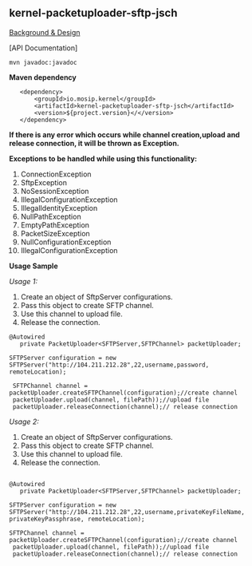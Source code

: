 ## kernel-packetuploader-sftp-jsch

[Background & Design](../../docs/design/kernel/kernel-packetuploader.md)


[API Documentation]

```
mvn javadoc:javadoc
```

**Maven dependency**
  
 ```
    <dependency>
		<groupId>io.mosip.kernel</groupId>
		<artifactId>kernel-packetuploader-sftp-jsch</artifactId>
		<version>${project.version}</</version>
	</dependency>
 ```

**If there is any error which occurs while channel creation,upload and release connection, it will be thrown as Exception.** 

**Exceptions to be handled while using this functionality:**
1.  ConnectionException
2.  SftpException
3.  NoSessionException
4.  IllegalConfigurationException
5.  IllegalIdentityException
6.  NullPathException
7.  EmptyPathException
8.  PacketSizeException
9.  NullConfigurationException
10. IllegalConfigurationException

**Usage Sample**



 *Usage 1:*
 
1. Create an object of SftpServer configurations.
2. Pass this object to create SFTP channel.
3. Use this channel to upload file.
4. Release the connection.
 
 ```
 @Autowired
	private PacketUploader<SFTPServer,SFTPChannel> packetUploader;
 
 SFTPServer configuration = new SFTPServer("http://104.211.212.28",22,username,password, remoteLocation);
 
  SFTPChannel channel = packetUploader.createSFTPChannel(configuration);//create channel
  packetUploader.upload(channel, filePath));//upload file
  packetUploader.releaseConnection(channel);// release connection
 
 ```

*Usage 2:*
 
 1. Create an object of SftpServer configurations.
 2. Pass this object to create SFTP channel.
 3. Use this channel to upload file.
 4. Release the connection.

 ```
  
@Autowired
	private PacketUploader<SFTPServer,SFTPChannel> packetUploader;

SFTPServer configuration = new SFTPServer("http://104.211.212.28",22,username,privateKeyFileName, privateKeyPassphrase, remoteLocation);

 SFTPChannel channel = packetUploader.createSFTPChannel(configuration);//create channel
  packetUploader.upload(channel, filePath));//upload file
  packetUploader.releaseConnection(channel);// release connection
 
 
 ```
